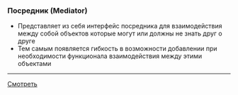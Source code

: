 ### Посредник (Mediator)

- Представляет из себя интерфейс посредника для взаимодействия  
  между собой объектов которые могут или должны не знать друг о  
  друге
- Тем самым появляется гибкость в возможности добавлении при  
  необходимости функционала взаимодействия между этими объектами

---

[Смотреть](mediator.go)
